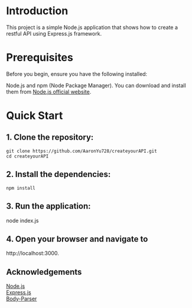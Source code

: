 # Introduction

This project is a simple Node.js application that shows how to create a restful API using Express.js framework.

# Prerequisites

Before you begin, ensure you have the following installed:

Node.js and npm (Node Package Manager). You can download and install them from [Node.js official website](https://nodejs.org/en).

# Quick Start

## 1. Clone the repository:

```
git clone https://github.com/AaronYu728/createyourAPI.git
cd createyourAPI
```

## 2. Install the dependencies:

```
npm install

```

## 3. Run the application:

node index.js

## 4. Open your browser and navigate to

http://localhost:3000.

## Acknowledgements

[Node.js](https://nodejs.org/en)  
[Express.js](https://expressjs.com/)  
[Body-Parser](https://www.npmjs.com/package/body-parser)
